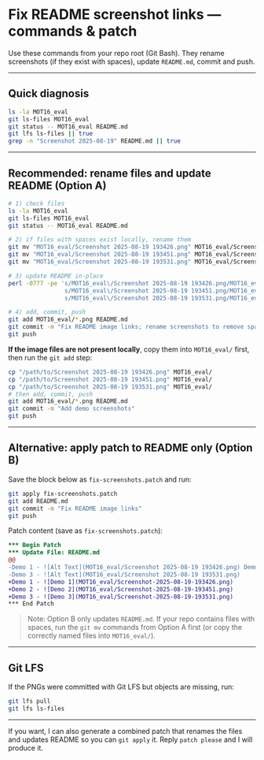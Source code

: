 # Fix README screenshot links — commands & patch

Use these commands from your repo root (Git Bash). They rename screenshots (if they exist with spaces), update `README.md`, commit and push.

---

## Quick diagnosis

```bash
ls -la MOT16_eval
git ls-files MOT16_eval
git status -- MOT16_eval README.md
git lfs ls-files || true
grep -n "Screenshot 2025-08-19" README.md || true
```

---

## Recommended: rename files and update README (Option A)

```bash
# 1) check files
ls -la MOT16_eval
git ls-files MOT16_eval
git status -- MOT16_eval README.md

# 2) if files with spaces exist locally, rename them
git mv "MOT16_eval/Screenshot 2025-08-19 193426.png" MOT16_eval/Screenshot-2025-08-19-193426.png || true
git mv "MOT16_eval/Screenshot 2025-08-19 193451.png" MOT16_eval/Screenshot-2025-08-19-193451.png || true
git mv "MOT16_eval/Screenshot 2025-08-19 193531.png" MOT16_eval/Screenshot-2025-08-19-193531.png || true

# 3) update README in-place
perl -0777 -pe 's/MOT16_eval\/Screenshot 2025-08-19 193426.png/MOT16_eval\/Screenshot-2025-08-19-193426.png/g;
                s/MOT16_eval\/Screenshot 2025-08-19 193451.png/MOT16_eval\/Screenshot-2025-08-19-193451.png/g;
                s/MOT16_eval\/Screenshot 2025-08-19 193531.png/MOT16_eval\/Screenshot-2025-08-19-193531.png/g' -i README.md

# 4) add, commit, push
git add MOT16_eval/*.png README.md
git commit -m "Fix README image links; rename screenshots to remove spaces"
git push
```

**If the image files are not present locally**, copy them into `MOT16_eval/` first, then run the `git add` step:

```bash
cp "/path/to/Screenshot 2025-08-19 193426.png" MOT16_eval/
cp "/path/to/Screenshot 2025-08-19 193451.png" MOT16_eval/
cp "/path/to/Screenshot 2025-08-19 193531.png" MOT16_eval/
# then add, commit, push
git add MOT16_eval/*.png README.md
git commit -m "Add demo screenshots"
git push
```

---

## Alternative: apply patch to README only (Option B)

Save the block below as `fix-screenshots.patch` and run:

```bash
git apply fix-screenshots.patch
git add README.md
git commit -m "Fix README image links"
git push
```

Patch content (save as `fix-screenshots.patch`):

```diff
*** Begin Patch
*** Update File: README.md
@@
-Demo 1 - ![Alt Text](MOT16_eval/Screenshot 2025-08-19 193426.png) Demo 2 - ![Alt Text](MOT16_eval/Screenshot 2025-08-19 193451.png)
-Demo 3 - ![Alt Text](MOT16_eval/Screenshot 2025-08-19 193531.png)
+Demo 1 - ![Demo 1](MOT16_eval/Screenshot-2025-08-19-193426.png)
+Demo 2 - ![Demo 2](MOT16_eval/Screenshot-2025-08-19-193451.png)
+Demo 3 - ![Demo 3](MOT16_eval/Screenshot-2025-08-19-193531.png)
*** End Patch
```

> Note: Option B only updates `README.md`. If your repo contains files with spaces, run the `git mv` commands from Option A first (or copy the correctly named files into `MOT16_eval/`).

---

## Git LFS

If the PNGs were committed with Git LFS but objects are missing, run:

```bash
git lfs pull
git lfs ls-files
```

---

If you want, I can also generate a combined patch that renames the files and updates README so you can `git apply` it. Reply `patch please` and I will produce it.
